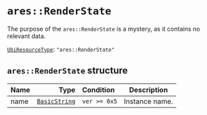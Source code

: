 # `ares::RenderState`

The purpose of the `ares::RenderState` is a mystery, as it contains no relevant data.

[`UbiResourceType`](./index.md#ubiresourcetype-string): `"ares::RenderState"`

## `ares::RenderState` structure

| Name | Type | Condition | Description |
| :-- | --: | :-- | --- |
| name | [`BasicString`](../base.md#basicstring-structure) | `ver >= 0x5` | Instance name. |
